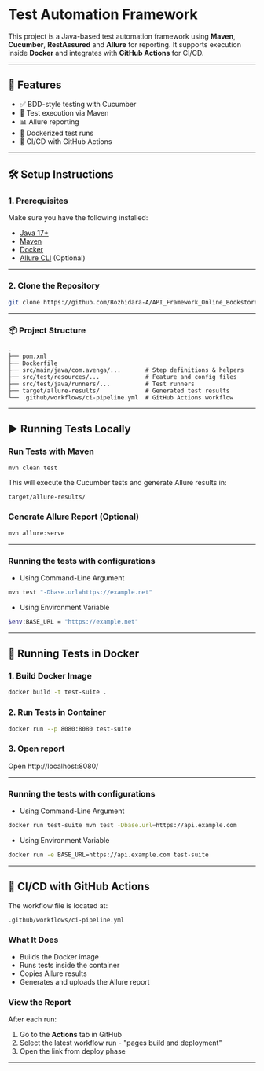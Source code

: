 # Test Automation Framework

This project is a Java-based test automation framework using **Maven**, **Cucumber**, **RestAssured** and **Allure** for reporting. It supports execution inside **Docker** and integrates with **GitHub Actions** for CI/CD.

---

## 🚀 Features

- ✅ BDD-style testing with Cucumber
- 🧪 Test execution via Maven
- 📊 Allure reporting
- 🐳 Dockerized test runs
- 🔁 CI/CD with GitHub Actions

---

## 🛠️ Setup Instructions

### 1. Prerequisites
Make sure you have the following installed:

- [Java 17+](https://adoptopenjdk.net/)
- [Maven](https://maven.apache.org/)
- [Docker](https://www.docker.com/)
- [Allure CLI](https://docs.qameta.io/allure/#_installing_a_commandline) (Optional)

---

### 2. Clone the Repository
```bash
git clone https://github.com/Bozhidara-A/API_Framework_Online_Bookstore.git
```

---
### 📦 Project Structure

```
.
├── pom.xml
├── Dockerfile
├── src/main/java/com.avenga/...       # Step definitions & helpers
├── src/test/resources/...             # Feature and config files
├── src/test/java/runners/...          # Test runners
├── target/allure-results/             # Generated test results
└── .github/workflows/ci-pipeline.yml  # GitHub Actions workflow

```
---

## ▶️ Running Tests Locally

### Run Tests with Maven

```bash
mvn clean test
```

This will execute the Cucumber tests and generate Allure results in:

```
target/allure-results/
```

### Generate Allure Report (Optional)

```bash
mvn allure:serve 
```
---
### Running the tests with configurations
-  Using Command-Line Argument
```bash
mvn test "-Dbase.url=https://example.net"
```
- Using Environment Variable
```bash
$env:BASE_URL = "https://example.net"
```
---

## 🐳 Running Tests in Docker

### 1. Build Docker Image

```bash
docker build -t test-suite .
```

### 2. Run Tests in Container

```bash
docker run --p 8080:8080 test-suite
```

### 3. Open report
   Open http://localhost:8080/

---
### Running the tests with configurations
-  Using Command-Line Argument
```bash
docker run test-suite mvn test -Dbase.url=https://api.example.com
```
- Using Environment Variable
```bash
docker run -e BASE_URL=https://api.example.com test-suite
```
---

## 🔁 CI/CD with GitHub Actions

The workflow file is located at:

```
.github/workflows/ci-pipeline.yml
```

### What It Does

- Builds the Docker image
- Runs tests inside the container
- Copies Allure results
- Generates and uploads the Allure report

### View the Report

After each run:

1. Go to the **Actions** tab in GitHub
2. Select the latest workflow run - "pages build and deployment"
3. Open the link from deploy phase

---